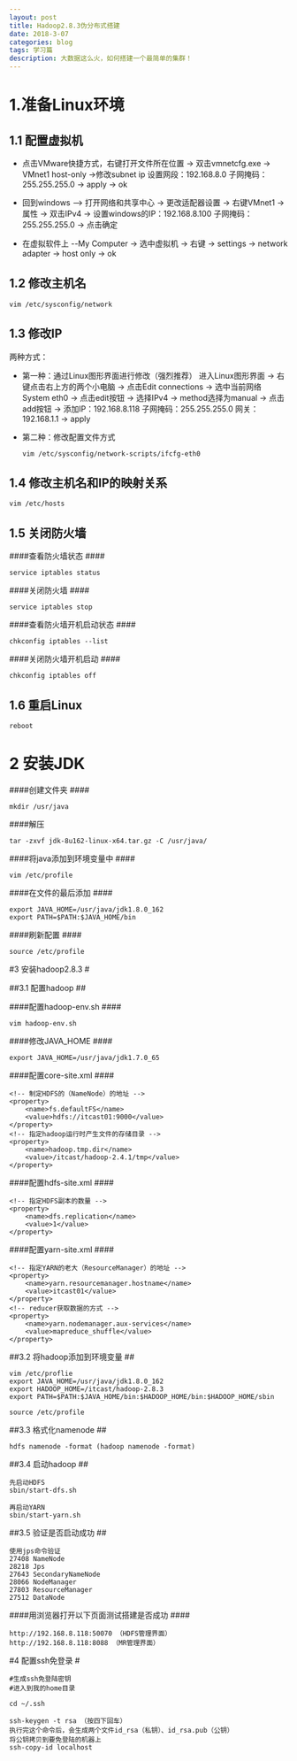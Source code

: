```yaml
---
layout: post
title: Hadoop2.8.3伪分布式搭建
date: 2018-3-07
categories: blog
tags: 学习篇
description: 大数据这么火，如何搭建一个最简单的集群！
---
```


# 1.准备Linux环境 #
## 1.1 配置虚拟机 ##
- 点击VMware快捷方式，右键打开文件所在位置 -> 双击vmnetcfg.exe -> VMnet1 host-only ->修改subnet ip 设置网段：192.168.8.0 子网掩码：255.255.255.0 -> apply -> ok


- 回到windows --> 打开网络和共享中心 -> 更改适配器设置 -> 右键VMnet1 -> 属性 -> 双击IPv4 -> 设置windows的IP：192.168.8.100 子网掩码：255.255.255.0 -> 点击确定


- 在虚拟软件上 --My Computer -> 选中虚拟机 -> 右键 -> settings -> network adapter -> host only -> ok
## 1.2 修改主机名
	vim /etc/sysconfig/network
## 1.3 修改IP ##
两种方式：

- 第一种：通过Linux图形界面进行修改（强烈推荐）
进入Linux图形界面 -> 右键点击右上方的两个小电脑 -> 点击Edit connections -> 选中当前网络System eth0 -> 点击edit按钮 -> 选择IPv4 -> method选择为manual -> 点击add按钮 -> 添加IP：192.168.8.118 子网掩码：255.255.255.0 网关：192.168.1.1 -> apply

- 第二种：修改配置文件方式
	
	`vim /etc/sysconfig/network-scripts/ifcfg-eth0`

## 1.4 修改主机名和IP的映射关系 ##

    vim /etc/hosts

## 1.5 关闭防火墙 ##

####查看防火墙状态 ####

	service iptables status

####关闭防火墙 ####

	service iptables stop

####查看防火墙开机启动状态 ####

	chkconfig iptables --list

####关闭防火墙开机启动 ####

	chkconfig iptables off

## 1.6 重启Linux ##
	reboot

# 2 安装JDK

####创建文件夹 ####

	mkdir /usr/java

####解压

	tar -zxvf jdk-8u162-linux-x64.tar.gz -C /usr/java/

####将java添加到环境变量中 ####

	vim /etc/profile

####在文件的最后添加 ####

	export JAVA_HOME=/usr/java/jdk1.8.0_162
	export PATH=$PATH:$JAVA_HOME/bin

####刷新配置 ####

	source /etc/profile

#3 安装hadoop2.8.3 #

##3.1 配置hadoop ##

####配置hadoop-env.sh ####

	vim hadoop-env.sh

####修改JAVA_HOME ####

	export JAVA_HOME=/usr/java/jdk1.7.0_65

####配置core-site.xml ####

	<!-- 制定HDFS的（NameNode）的地址 -->
	<property>
		<name>fs.defaultFS</name>
		<value>hdfs://itcast01:9000</value>
	</property>
	<!-- 指定hadoop运行时产生文件的存储目录 -->
	<property>
		<name>hadoop.tmp.dir</name>
		<value>/itcast/hadoop-2.4.1/tmp</value>
	</property>

####配置hdfs-site.xml ####

	<!-- 指定HDFS副本的数量 -->
	<property>
		<name>dfs.replication</name>
		<value>1</value>
    </property>

####配置yarn-site.xml ####

	<!-- 指定YARN的老大（ResourceManager）的地址 -->
	<property>
		<name>yarn.resourcemanager.hostname</name>
		<value>itcast01</value>
    </property>
	<!-- reducer获取数据的方式 -->
    <property>
		<name>yarn.nodemanager.aux-services</name>
		<value>mapreduce_shuffle</value>
    </property>

##3.2 将hadoop添加到环境变量 ##

	vim /etc/proflie
	export JAVA_HOME=/usr/java/jdk1.8.0_162
	export HADOOP_HOME=/itcast/hadoop-2.8.3
	export PATH=$PATH:$JAVA_HOME/bin:$HADOOP_HOME/bin:$HADOOP_HOME/sbin

	source /etc/profile

##3.3 格式化namenode ##

	hdfs namenode -format (hadoop namenode -format)

##3.4 启动hadoop ##

	先启动HDFS
	sbin/start-dfs.sh
	
	再启动YARN
	sbin/start-yarn.sh

##3.5 验证是否启动成功 ##

	使用jps命令验证
	27408 NameNode
	28218 Jps
	27643 SecondaryNameNode
	28066 NodeManager
	27803 ResourceManager
	27512 DataNode
	
####用浏览器打开以下页面测试搭建是否成功 ####

	http://192.168.8.118:50070 （HDFS管理界面）
	http://192.168.8.118:8088 （MR管理界面）

#4 配置ssh免登录 #

	#生成ssh免登陆密钥
	#进入到我的home目录

	cd ~/.ssh

	ssh-keygen -t rsa （按四下回车）
	执行完这个命令后，会生成两个文件id_rsa（私钥）、id_rsa.pub（公钥）
	将公钥拷贝到要免登陆的机器上
	ssh-copy-id localhost
	

